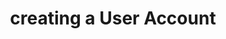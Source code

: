 ---
title: creating a User Account
last_updated: 13/12/2016
sidebar: mydoc_sidebar
permalink: create-account.html
---